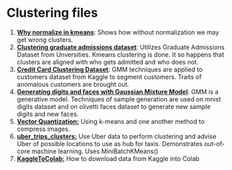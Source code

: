 # Clustering files
<ol>
  <li><b><a href=https://github.com/harnalashok/Clustering/blob/master/Why%20normalize%20in%20kmeans.ipynb>Why normalize in kmeans</a></b>: Shows how without normalization we may get wrong clusters.</li>
  <li><b><a href=https://github.com/harnalashok/Clustering/tree/master/graduate_admissions>Clustering graduate admissions dataset</a></b>: Utilizes Graduate Admissions Dataset from Unversities. Kmeans clustering is done. It so happens that clusters are aligned with who gets admitted and who does not.</li>
  <li><b><a href=https://github.com/harnalashok/Clustering/tree/master/gmm/Credit%20Card%20Clustering>Credit Card Clustering Dataset</a></b>: GMM techniques are applied to customers dataset from Kaggle to segment customers. Traits of anomalous customers are brought out.</li>
  <li><b><a href=https://github.com/harnalashok/Clustering/tree/master/gmm/Generating%20images%20using%20GMM>Generating digits and faces with Gaussian Mixture Model</a></b>: GMM is a generative model. Techniques of sample generation are used on mnist digits dataset and on olivetti faces dataset to generate new sample digits and new faces.</li>
<li><b><a href=https://github.com/harnalashok/Clustering/blob/master/vector_quantization.ipynb>Vector Quantization:</a></b> Using k-means and one another method to compress images.</li>
<li><b><a href=https://github.com/harnalashok/Clustering/blob/master/uber_trips_clusters.ipynb>uber_trips_clusters:</a></b>  Use Uber data to perform clustering and advise Uber of possible locations to use as hub for taxis. Demonstrates out-of-core machine learning. Uses MiniBatchKMeans()
<li><b><a href=https://github.com/harnalashok/Clustering/blob/master/KaggleToColab.ipynb>KaggleToColab:</a></b> How to download data from Kaggle into Colab
